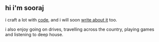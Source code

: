 ## hi i'm sooraj

i craft a lot with [code](https://github.com/thesoorajsingh?tab=repositories), and i will soon [write about it](https://soorajsingh.substack.com) too.

i also enjoy going on drives, travelling across the country, playing games and listening to deep house.
